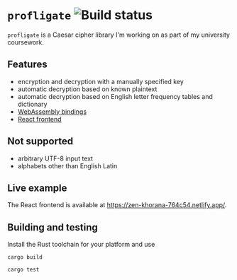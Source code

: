 # `profligate` ![Build status](https://github.com/oreganoli/profligate/actions/workflows/rust.yml/badge.svg)

`profligate` is a Caesar cipher library I'm working on as part of my university coursework.

## Features

- encryption and decryption with a manually specified key
- automatic decryption based on known plaintext
- automatic decryption based on English letter frequency tables and dictionary
- [WebAssembly bindings](https://gitlab.com/oreganoli/profligate-front-rs/)
- [React frontend](https://gitlab.com/oreganoli/profligate-front/)

## Not supported
- arbitrary UTF-8 input text
- alphabets other than English Latin

## Live example

The React frontend is available at https://zen-khorana-764c54.netlify.app/.

## Building and testing

Install the Rust toolchain for your platform and use

```
cargo build
```

```
cargo test
```
